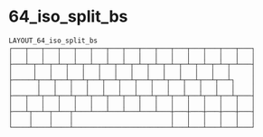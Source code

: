 # 64_iso_split_bs

    LAYOUT_64_iso_split_bs
    ┌───┬───┬───┬───┬───┬───┬───┬───┬───┬───┬───┬───┬───┬───┬───┐
    │   │   │   │   │   │   │   │   │   │   │   │   │   │   │   │
    ├───┴─┬─┴─┬─┴─┬─┴─┬─┴─┬─┴─┬─┴─┬─┴─┬─┴─┬─┴─┬─┴─┬─┴─┬─┴─┬─┴───┤
    │     │   │   │   │   │   │   │   │   │   │   │   │   │     │
    ├─────┴┬──┴┬──┴┬──┴┬──┴┬──┴┬──┴┬──┴┬──┴┬──┴┬──┴┬──┴┬──┴┐    │
    │      │   │   │   │   │   │   │   │   │   │   │   │   │    │
    ├───┬──┴┬──┴┬──┴┬──┴┬──┴┬──┴┬──┴┬──┴┬──┴┬──┴┬──┴┬──┴┬──┴┬───┤
    │   │   │   │   │   │   │   │   │   │   │   │   │   │   │   │
    ├───┴┬──┴─┬─┴──┬┴───┴───┴───┴───┴───┴───┼───┼───┼───┼───┼───┤
    │    │    │    │                        │   │   │   │   │   │
    └────┴────┴────┴────────────────────────┴───┴───┴───┴───┴───┘
